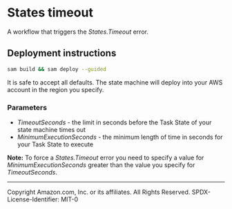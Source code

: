 # States timeout

A workflow that triggers the _States.Timeout_ error.

## Deployment instructions

```bash
sam build && sam deploy --guided
```

It is safe to accept all defaults. The state machine will deploy into your AWS account in the region you specify.

### Parameters

* _TimeoutSeconds_ - the limit in seconds before the Task State of your state machine times out
* _MinimumExecutionSeconds_ - the minimum length of time in seconds for your Task State to execute

**Note:** To force a _States.Timeout_ error you need to specify a value for _MinimumExecutionSeconds_ greater than the value you specify for _TimeoutSeconds_.

---
Copyright Amazon.com, Inc. or its affiliates. All Rights Reserved.
SPDX-License-Identifier: MIT-0

